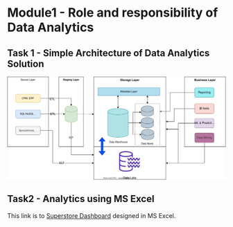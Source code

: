 # Module1 - Role and responsibility of Data Analytics

## Task 1 - Simple Architecture of Data Analytics Solution
![cover](https://github.com/souluran/datalearn101/blob/master/images/Simple%20Data%20Analytics%20Architecture.drawio.svg)

## Task2 - Analytics using MS Excel
This link is to [Superstore Dashboard](https://github.com/souluran/datalearn101/blob/master/DE-101/Module1/Superstore%20-%20Dashboard.xlsx) designed in MS Excel.
